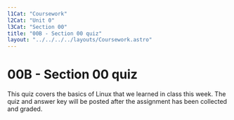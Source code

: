 ```yaml
---
l1Cat: "Coursework"
l2Cat: "Unit 0"
l3Cat: "Section 00"
title: "00B - Section 00 quiz"
layout: "../../../../layouts/Coursework.astro"
---
```


# 00B - Section 00 quiz
This quiz covers the basics of Linux that we learned in class this week. The quiz and answer key will be posted after the assignment has been collected and graded.

